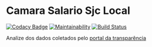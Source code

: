# Camara Salario Sjc Local

[![Codacy Badge](https://api.codacy.com/project/badge/Grade/d474008984c94972bbbe4a965c21e356)](https://www.codacy.com/app/alexNeto/camara-salario-sjc-local?utm_source=github.com&amp;utm_medium=referral&amp;utm_content=alexNeto/camara-salario-sjc-local&amp;utm_campaign=Badge_Grade)
[![Maintainability](https://api.codeclimate.com/v1/badges/e75255719f5abd1f673e/maintainability)](https://codeclimate.com/github/alexNeto/camara-salario-sjc-local/maintainability)
[![Build Status](https://travis-ci.org/alexNeto/transparencia-sjc-back.svg?branch=master)](https://travis-ci.org/alexNeto/transparencia-sjc-back)

Analize dos dados coletados pelo [portal da transparência](http://portal.camarasjc.sp.gov.br:8080/cmsjc/websis/portal_transparencia/financeiro/contas_publicas/index.php?consulta=../lei_acesso/lai_remuneracoes)
